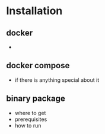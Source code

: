 # Installation 

## docker 
-

## docker compose 
- if there is anything special about it 

## binary package
- where to get 
- prerequisites
- how to run  
